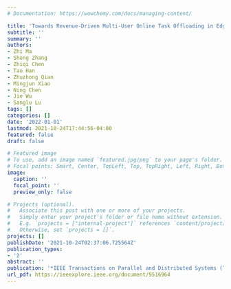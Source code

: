 ```yaml
---
# Documentation: https://wowchemy.com/docs/managing-content/

title: 'Towards Revenue-Driven Multi-User Online Task Offloading in Edge Computing'
subtitle: ''
summary: ''
authors:
- Zhi Ma
- Sheng Zhang
- Zhiqi Chen
- Tao Han
- Zhuzhong Qian
- Mingjun Xiao
- Ning Chen
- Jie Wu
- Sanglu Lu
tags: []
categories: []
date: '2022-01-01'
lastmod: 2021-10-24T17:44:56-04:00
featured: false
draft: false

# Featured image
# To use, add an image named `featured.jpg/png` to your page's folder.
# Focal points: Smart, Center, TopLeft, Top, TopRight, Left, Right, BottomLeft, Bottom, BottomRight.
image:
  caption: ''
  focal_point: ''
  preview_only: false

# Projects (optional).
#   Associate this post with one or more of your projects.
#   Simply enter your project's folder or file name without extension.
#   E.g. `projects = ["internal-project"]` references `content/project/deep-learning/index.md`.
#   Otherwise, set `projects = []`.
projects: []
publishDate: '2021-10-24T02:37:06.725564Z'
publication_types:
- '2'
abstract: ''
publication: '*IEEE Transactions on Parallel and Distributed Systems (TPDS)*'
url_pdf: https://ieeexplore.ieee.org/document/9516964
---
```

